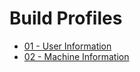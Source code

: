 # Build Profiles

- [01 - User Information](./01%20-%20User%20Information.md)
- [02 - Machine Information](./02%20-%20Machine%20Information.md)
